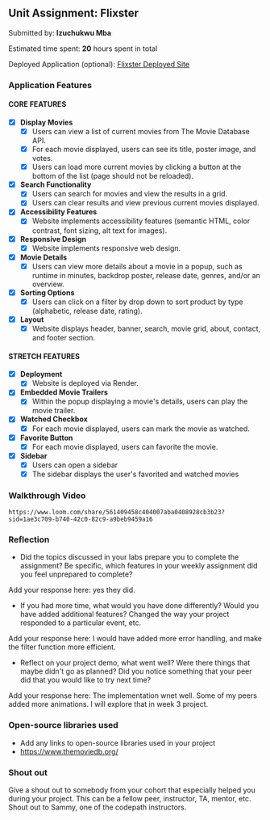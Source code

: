 ## Unit Assignment: Flixster

Submitted by: **Izuchukwu Mba**

Estimated time spent: **20** hours spent in total

Deployed Application (optional): [Flixster Deployed Site](https://flixster-qyi6.onrender.com/)

### Application Features

#### CORE FEATURES


- [x] **Display Movies**
  - [x] Users can view a list of current movies from The Movie Database API.
  - [x] For each movie displayed, users can see its title, poster image, and votes.
  - [x] Users can load more current movies by clicking a button at the bottom of the list (page should not be reloaded).
- [x] **Search Functionality**
  - [x] Users can search for movies and view the results in a grid.
  - [x] Users can clear results and view previous current movies displayed.
- [x] **Accessibility Features**
  - [x] Website implements accessibility features (semantic HTML, color contrast, font sizing, alt text for images).
- [x] **Responsive Design**
  - [x] Website implements responsive web design.
- [x] **Movie Details**
  - [x] Users can view more details about a movie in a popup, such as runtime in minutes, backdrop poster, release date, genres, and/or an overview.
- [x] **Sorting Options**
  - [x] Users can click on a filter by drop down to sort product by type (alphabetic, release date, rating).
- [x] **Layout**
  - [x] Website displays header, banner, search, movie grid, about, contact, and footer section.

#### STRETCH FEATURES

- [x] **Deployment**
  - [x] Website is deployed via Render.
- [x] **Embedded Movie Trailers**
  - [x] Within the popup displaying a movie's details, users can play the movie trailer.
- [x] **Watched Checkbox**
  - [x] For each movie displayed, users can mark the movie as watched.
- [x] **Favorite Button**
  - [x] For each movie displayed, users can favorite the movie.
- [x] **Sidebar**
  - [x] Users can open a sidebar
  - [x] The sidebar displays the user's favorited and watched movies

### Walkthrough Video

`https://www.loom.com/share/561409458c404007aba0408928cb3b23?sid=1ae3c709-b740-42c0-82c9-a9beb9459a16`

### Reflection

* Did the topics discussed in your labs prepare you to complete the assignment? Be specific, which features in your weekly assignment did you feel unprepared to complete?

Add your response here: yes they did.

* If you had more time, what would you have done differently? Would you have added additional features? Changed the way your project responded to a particular event, etc.
  
Add your response here: I would have added more error handling, and make the filter function more efficient.

* Reflect on your project demo, what went well? Were there things that maybe didn't go as planned? Did you notice something that your peer did that you would like to try next time?

Add your response here: The implementation wnet well. Some of my peers added more animations. I will explore that in week 3 project.

### Open-source libraries used

- Add any links to open-source libraries used in your project
- https://www.themoviedb.org/

### Shout out

Give a shout out to somebody from your cohort that especially helped you during your project. This can be a fellow peer, instructor, TA, mentor, etc.
Shout out to Sammy, one of the codepath instructors.
